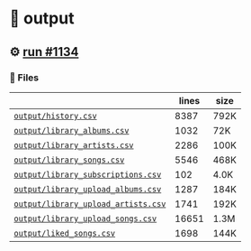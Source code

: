 # 📝  output 

## ⚙️ [run #1134](https://github.com/jwenerd/ytm-dl/actions/runs/8976024641)

### 📁 Files

|                                                                         |lines|size|
|-------------------------------------------------------------------------|-----|----|
|[`output/history.csv` ](output/history.csv)                              |8387 |792K|
|[`output/library_albums.csv` ](output/library_albums.csv)                |1032 |72K |
|[`output/library_artists.csv` ](output/library_artists.csv)              |2286 |100K|
|[`output/library_songs.csv` ](output/library_songs.csv)                  |5546 |468K|
|[`output/library_subscriptions.csv` ](output/library_subscriptions.csv)  |102  |4.0K|
|[`output/library_upload_albums.csv` ](output/library_upload_albums.csv)  |1287 |184K|
|[`output/library_upload_artists.csv` ](output/library_upload_artists.csv)|1741 |192K|
|[`output/library_upload_songs.csv` ](output/library_upload_songs.csv)    |16651|1.3M|
|[`output/liked_songs.csv` ](output/liked_songs.csv)                      |1698 |144K|